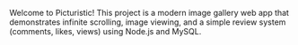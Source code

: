 Welcome to Picturistic! This project is a modern image gallery web app that demonstrates infinite scrolling, image viewing, and a simple review system (comments, likes, views) using Node.js and MySQL.
